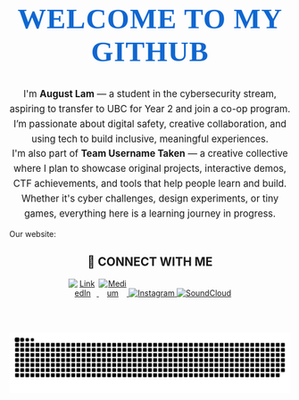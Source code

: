 <h1 align="center" style="font-size: 3.2rem; font-weight: 700; color: #0F67D1; font-family: cursive; letter-spacing: 1px;">
  WELCOME TO MY GITHUB
</h1>

<p align="center" style="max-width: 700px; margin: auto; font-size: 1.05rem; line-height: 1.6;">
  I'm <strong>August Lam</strong> — a student in the cybersecurity stream, aspiring to transfer to UBC for Year 2 and join a co-op program. I’m passionate about digital safety, creative collaboration, and using tech to build inclusive, meaningful experiences.
</p>

<p align="center" style="max-width: 700px; margin: auto; font-size: 1.05rem; line-height: 1.6;">
  I'm also part of <strong>Team Username Taken</strong> — a creative collective where I plan to showcase original projects, interactive demos, CTF achievements, and tools that help people learn and build. Whether it's cyber challenges, design experiments, or tiny games, everything here is a learning journey in progress.
</p>

<p>Our website: <a href="https://username-taken-site.vercel.app/"></a></p>


<div align="center">

## 🔗 CONNECT WITH ME

<a href="https://www.linkedin.com/in/august-lam-b6a4a5361/">
  <img style="max-width:50px" alt="LinkedIn" src="https://img.shields.io/badge/LinkedIn-0A66C2?style=for-the-badge&logo=linkedin&logoColor=white" />
</a>

<a href="https://medium.com/@auggieldoggie">
  <img style="max-width:50px" alt="Medium" src="https://img.shields.io/badge/Medium-000000?style=for-the-badge&logo=medium&logoColor=white" />
</a>

<a href="https://www.instagram.com/auggowo/">
  <img alt="Instagram" src="https://img.shields.io/badge/Instagram-E4405F?style=for-the-badge&logo=instagram&logoColor=white" />
</a>

<a href="https://soundcloud.com/augg0w0" target="_blank">
  <img alt="SoundCloud" src="https://img.shields.io/badge/SoundCloud-FF5500?style=for-the-badge&logo=soundcloud&logoColor=white" />
</a>

</div>

<br> <br>


<div align="center">

<!-- STATS (stacked left) + LANGUAGES (right) -->
<table width="100%" cellspacing="0" cellpadding="0" style="border-collapse: collapse; display: none">
  <tr valign="top" style="display: none">
    <td width="50%" style="display: none">
      <table width="100%" cellspacing="0" cellpadding="0" style="border-collapse: collapse; display: none;">
        <tr style="display: none">
          <td style="display: none"> 
            <img src="https://github-readme-stats.vercel.app/api?username=Auggie0w0&show_icons=true&theme=transparent&border_radius=10&border_color=00000000&hide_title=true&card_width=320" alt="GitHub Stats" width="100%" />
          </td>
        </tr>
        <tr style="display: none">
          <td style="display: none">
            <img src="https://streak-stats.demolab.com/?user=Auggie0w0&theme=transparent&hide_border=true" alt="GitHub Streak" width="100%" />
          </td>
        </tr>
      </table>
    </td>
    <td width="50%" style="display: none">
      <img src="https://github-readme-stats.vercel.app/api/top-langs/?username=Auggie0w0&layout=compact&theme=transparent&hide_border=true&langs_count=20" alt="Top Languages" width="100%" />
    </td>
  </tr>
</table>

<!-- SNAKE ANIMATION -->
<picture>
  <source media="(prefers-color-scheme: dark)" srcset="https://raw.githubusercontent.com/Auggie0w0/Auggie0w0/main/assets/github-snake-dark.svg" />
  <source media="(prefers-color-scheme: light)" srcset="https://raw.githubusercontent.com/Auggie0w0/Auggie0w0/main/assets/github-snake.svg" />
  <img alt="github-snake" src="https://raw.githubusercontent.com/Auggie0w0/Auggie0w0/main/assets/github-snake.svg" />
</picture>

<br> <br>

<!-- PINNED PROJECTS -->
<table width="100%" cellspacing="0" cellpadding="0" style="border-collapse: collapse;">
   <tr style="display: none"></tr>
  <tr valign="top" style="display: none">
    <td width="50%" style="display: none">
      <a href="https://github.com/Auggie0w0/auggiepage">
        <img src="https://github-readme-stats.vercel.app/api/pin/?username=Auggie0w0&repo=auggiepage&theme=github_dark&hide_border=true" alt="auggiepage" width="100%" />
      </a>
    </td>
    <td width="50%" style="display: none">
      <a href="https://github.com/Auggie0w0/personal-simp-site">
        <img src="https://github-readme-stats.vercel.app/api/pin/?username=Auggie0w0&repo=personal-simp-site&theme=github_dark&hide_border=true" alt="personal-simp-site" width="100%" />
      </a>
    </td>
  </tr>
  <tr valign="top" style="display: none">
    <td width="50%" style="display: none">
      <a href="https://github.com/Auggie0w0/shadow-escape">
        <img src="https://github-readme-stats.vercel.app/api/pin/?username=Auggie0w0&repo=shadow-escape&theme=github_dark&hide_border=true" alt="shadow-escape" width="100%" />
      </a>
    </td>
    <td width="50%" style="display: none">
      <a href="https://github.com/Auggie0w0/vocab-cards">
        <img src="https://github-readme-stats.vercel.app/api/pin/?username=Auggie0w0&repo=vocab-cards&theme=github_dark&hide_border=true" alt="hydration-tracker" width="100%" />
      </a>
    </td>
  </tr>
</table>

</div>
